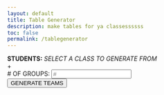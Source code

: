 ```yaml
---
layout: default
title: Table Generator
description: make tables for ya classessssss
toc: false
permalink: /tablegenerator
---
```

<body class="light">
<div class="table-generator">
    <div class="text-container">
        <div class="text">
            <b>STUDENTS:</b>
            <i>SELECT A CLASS TO GENERATE FROM</i>
        </div>
        <div class="list">
            <div class="add">+</div>
        </div>
        <div class="group-numbers">
            <span># OF GROUPS:</span>
            <input id="groupsInput" placeholder="#">
        </div>
        <div class="button-container">
            <button id="submit">GENERATE TEAMS</button>
        </div>
    </div>
    <div class="table-container" id="table-div"></div>
</div>

<script src="{{site.baseurl}}/assets/js/tablegenerator.js"></script>
<script>
window.onload = (event) => {
      console.log("Page is fully loaded");
      let DarkMode = localStorage.getItem('DarkMode');
      DarkMode = (DarkMode === 'true'); // Convert to boolean
      console.log(DarkMode);
      if (DarkMode) {
        document.body.classList.add('dark');
        document.body.classList.remove('light');
      } else {
        document.body.classList.add('light');
        document.body.classList.remove('dark');
      }
};
</script>
